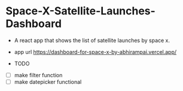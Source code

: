 # Space-X-Satellite-Launches-Dashboard

- A react app that shows the list of satellite launches by space x.

- app url https://dashboard-for-space-x-by-abhirampai.vercel.app/

- TODO

- [ ] make filter function
- [ ] make datepicker functional